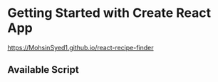 # Getting Started with Create React App

https://MohsinSyed1.github.io/react-recipe-finder

## Available Script
